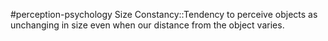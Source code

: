 #perception-psychology 
Size Constancy::Tendency to perceive objects as unchanging in size even when our distance from the object varies. 